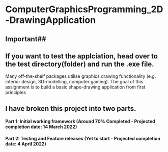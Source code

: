 # ComputerGraphicsProgramming_2D-DrawingApplication

## Important##
## If you want to test the applciation, head over to the test directory(folder) and run the .exe file.

Many off-the-shelf packages utilise graphics drawing functionality (e.g. interior design, 3D-modelling, computer gaming). The goal of this assignment is to build a basic shape-drawing application from first principles


## I have broken this project into two parts.

#### Part 1: Initial working framework (Around 70% Completed - Projected completion date: 14 March 2022)
#### Part 2: Testing and Feature releases (Yet to start - Projected completion date: 4 April 2022)
